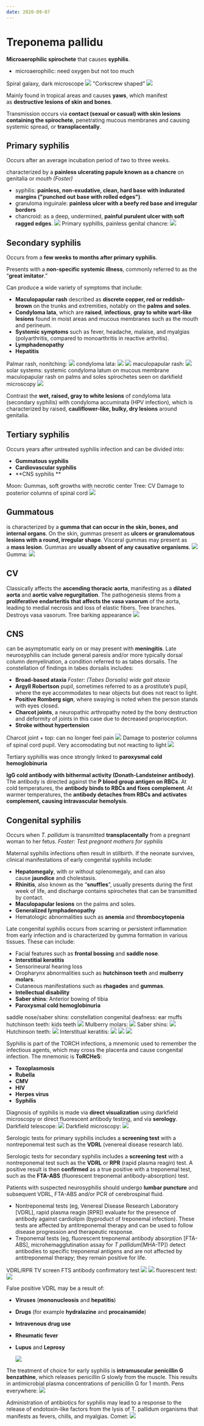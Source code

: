 ```yaml
---
date: 2020-09-07
---
```


# Treponema pallidu

<!-- *Treponema pallidum* morphology and disease -->

**Microaerophilic spirochete** that causes **syphilis**.

- microaerophilic: need oxygen but not too much

Spiral galaxy, dark microscope
![](https://photos.thisispiggy.com/file/wikiFiles/8LLn2x6.jpg)
"Corkscrew shaped"
![](https://photos.thisispiggy.com/file/wikiFiles/zF4HIUj.jpg)

<!-- *Treponema pertenue* location and disease -->

Mainly found in tropical areas and causes **yaws**, which manifest as **destructive lesions of skin and bones**.

<!-- T. pallidum transmission -->

Transmission occurs via **contact (sexual or casual) with skin lesions containing the spirochete**, penetrating mucous membranes and causing systemic spread, or **transplacentally**.

## Primary syphilis

<!-- Primary syphilis incubation period -->

Occurs after an average incubation period of two to three weeks.

<!-- Primary syphilis symptoms -->

characterized by a **painless ulcerating papule known as a chancre** on genitalia or _mouth (Foster)_

<!-- Differentiate between primary syphilis, klebsiella granulomatis, and hemophilus ducreyi chancroid -->

- syphilis: **painless, non-exudative, clean, hard base with indurated margins ("punched out base with rolled edges")**.
- granuloma inguinale: **painless ulcer with a beefy red base and irregular borders**
- chancroid: as a deep, undermined, **painful purulent ulcer with soft ragged edges**.
  ![](https://photos.thisispiggy.com/file/wikiFiles/45u0z8W.jpg)
  Primary syphillis, painless genital chancre:
  ![](https://photos.thisispiggy.com/file/wikiFiles/8LLn2x6.jpg)

## Secondary syphilis

<!-- Secondary syphilis time -->

Occurs from a **few weeks to months after primary syphilis**.

<!-- Secondary syphilis symptoms -->

Presents with a **non-specific systemic illness**, commonly referred to as the “**great imitator**.”

Can produce a wide variety of symptoms that include:

- **Maculopapular rash** described as **discrete copper, red or reddish-brown** on the trunks and extremities, notably on the **palms and soles**.
- **Condyloma lata**, which are **raised**, **infectious**, **gray to white wart-like lesions** found in moist areas and mucous membranes such as the mouth and perineum.
- **Systemic symptoms** such as fever, headache, malaise, and myalgias (polyarthritis, compared to monoarthritis in reactive arthritis).
- **Lymphadenopathy**
- **Hepatitis**

Palmar rash, nonitching:
![](https://photos.thisispiggy.com/file/wikiFiles/wgjn8JF.jpg)
condyloma lata:
![](https://photos.thisispiggy.com/file/wikiFiles/ma0oN9f.jpg)
![](https://photos.thisispiggy.com/file/wikiFiles/zPI42uw.jpg)
maculopapular rash:
![](https://photos.thisispiggy.com/file/wikiFiles/I0nEiDI.jpg)
solar systems: systemic
condyloma latum on mucous membrane
maculopapular rash on palms and soles
spirochetes seen on darkfield microscopy
![](https://photos.thisispiggy.com/file/wikiFiles/8LLn2x6.jpg)

<!-- Condyloma accuminata vs latum appearance -->

Contrast the **wet, raised, gray to white lesions** of condyloma lata (secondary syphilis) with condyloma accuminata (HPV infection), which is characterized by raised, **cauliflower-like, bulky, dry lesions** around genitalia.

## Tertiary syphilis

<!-- Tertiary syphilis time and 3 main symptoms -->

Occurs years after untreated syphilis infection and can be divided into:

- **Gummatous syphilis**
- **Cardiovascular syphilis**
- \*\*CNS syphilis \*\*

Moon: Gummas, soft growths with necrotic center
Tree: CV
Damage to posterior columns of spinal cord
![](https://photos.thisispiggy.com/file/wikiFiles/8LLn2x6.jpg)

## Gummatous

<!-- Gummatous tertiary syphilis symptoms -->

is characterized by a **gumma that can occur in the skin, bones, and internal organs**. On the skin, gummas present as **ulcers or granulomatous lesions with a round, irregular shape**. Visceral gummas may present as a **mass lesion**. Gummas are **usually absent of any causative organisms**.
![](https://photos.thisispiggy.com/file/wikiFiles/PjPvpM9.jpg)
Gumma:
![](https://photos.thisispiggy.com/file/wikiFiles/1F0rDtN.jpg)

## CV

<!-- Cardiovascular tertiary syphilis symptoms -->

Classically affects the **ascending thoracic aorta**, manifesting as a **dilated aorta** and **aortic valve regurgitation**. The pathogenesis stems from a **proliferative endarteritis that affects the vasa vasorum** of the aorta, leading to medial necrosis and loss of elastic fibers.
Tree branches. Destroys vasa vasorum. Tree barking appearance
![](https://photos.thisispiggy.com/file/wikiFiles/8LLn2x6.jpg)

## CNS

<!-- CNS tertiary syphilis symptoms -->

can be asymptomatic early on or may present with **meningitis**. Late neurosyphilis can include general paresis and/or more typically dorsal column demyelination, a condition referred to as tabes dorsalis. The constellation of findings in tabes dorsalis includes:

- **Broad-based ataxia** _Foster: (Tabes Dorsalis) wide gait ataxia_
- **Argyll Robertson** pupil, sometimes referred to as a prostitute’s pupil, where the eye accommodates to near objects but does not react to light.
- **Positive Romberg sign**, where swaying is noted when the person stands with eyes closed.
- **Charcot joints**, a neuropathic arthropathy noted by the bony destruction and deformity of joints in this case due to decreased proprioception.
- **Stroke without hypertension**

Charcot joint +  top: can no longer feel pain
![](https://photos.thisispiggy.com/file/wikiFiles/XHopbdY.jpg)
Damage to posterior columns of spinal cord
pupil. Very accomodating but not reacting to light
![](https://photos.thisispiggy.com/file/wikiFiles/8LLn2x6.jpg)

<!-- Tertiary syphilis association -->

Tertiary syphillis was once strongly linked to **paroxysmal cold hemoglobinuria**

<!-- Paroxysmal cold hemoglobinuria pathogenesis -->

**IgG cold antibody with bithermal activity (Donath-Landsteiner antibody)**. The antibody is directed against the **P blood group antigen on RBCs**. At cold temperatures, the **antibody binds to RBCs and fixes complement**. At warmer temperatures, the **antibody detaches from RBCs and activates complement, causing intravascular hemolysis**.

## Congenital syphilis

<!-- Congenital syphilis transmission -->

Occurs when _T. pallidum_ is transmitted **transplacentally** from a pregnant woman to her fetus. _Foster: Test pregnant mothers for syphilis_

<!-- Early congenital syphilis result -->

Maternal syphilis infections often result in stillbirth. If the neonate survives, clinical manifestations of early congenital syphilis include:

- **Hepatomegaly**, with or without splenomegaly, and can also cause **jaundice** and cholestasis.
- **Rhinitis**, also known as the “**snuffles**”, usually presents during the first week of life, and discharge contains spirochetes that can be transmitted by contact.
- **Maculopapular lesions** on the palms and soles.
- **Generalized lymphadenopathy**
- Hematologic abnormalities such as **anemia** and **thrombocytopenia**

<!-- Late congenital syphilis result -->

Late congenital syphilis occurs from scarring or persistent inflammation from early infection and is characterized by gumma formation in various tissues. These can include:

- Facial features such as **frontal bossing** and **saddle nose**.
- **Interstitial keratitis**
- Sensorineural hearing loss
- Oropharynx abnormalities such as **hutchinson teeth** and **mulberry molars**.
- Cutaneous manifestations such as **rhagades** and **gummas**.
- **Intellectual disability**
- **Saber shins**: Anterior bowing of tibia
- **Paroxysmal cold hemoglobinuria**

saddle nose/saber shins: constellation
congenital deafness: ear muffs
hutchinson teeth: kids teeth
![](https://photos.thisispiggy.com/file/wikiFiles/8LLn2x6.jpg)
Mulberry molars:
![](https://photos.thisispiggy.com/file/wikiFiles/q9oIEsF.jpg)
Saber shins:
![](https://photos.thisispiggy.com/file/wikiFiles/eR0UeCs.jpg)
Hutchinson teeth:
![](https://photos.thisispiggy.com/file/wikiFiles/jYTUyAT.jpg)
Interstitual keratitis:
![](https://photos.thisispiggy.com/file/wikiFiles/EqK6Ub6.jpg)
![](https://photos.thisispiggy.com/file/wikiFiles/21VaASL.jpg)
![](https://photos.thisispiggy.com/file/wikiFiles/RX4gbRC.jpg)

<!-- Torch infections are -->

Syphilis is part of the TORCH infections, a mnemonic used to remember the infectious agents, which may cross the placenta and cause congenital infection. The mnemonic is **ToRCHeS**:

- **Toxoplasmosis**
- **Rubella**
- **CMV**
- **HIV**
- **Herpes virus**
- **Syphilis**

<!-- Syphilis 2 ways of diagnosis -->

Diagnosis of syphilis is made via **direct visualization** using darkfield microscopy or direct fluorescent antibody testing, and via **serology**.
Darkfield telescope:
![](https://photos.thisispiggy.com/file/wikiFiles/8LLn2x6.jpg)
Darkfield microscopy:
![](https://photos.thisispiggy.com/file/wikiFiles/qkq956o.jpg)

<!-- Syphilis serology -->

Serologic tests for primary syphilis includes a **screening test** with a nontreponemal test such as the **VDRL** (venereal disease research lab).

Serologic tests for secondary syphilis includes a **screening test** with a nontreponemal test such as the **VDRL** or **RPR** (rapid plasma reagin) test. A positive result is then **confirmed** as a true positive with a treponemal test, such as the **FTA-ABS** (fluorescent treponemal antibody-absorption) test.

Patients with suspected neurosyphilis should undergo **lumbar puncture** and subsequent VDRL, FTA-ABS and/or PCR of cerebrospinal fluid.

- Nontreponemal tests (eg, Venereal Disease Research Laboratory \[VDRL], rapid plasma reagin \[RPR]) evaluate for the presence of antibody against cardiolipin (byproduct of treponemal infection).  These tests are affected by antitreponemal therapy and can be used to follow disease progression and therapeutic response.
- Treponemal tests (eg, fluorescent treponemal antibody absorption \[FTA-ABS], microhemagglutination assay for _T pallidum_\[MHA-TP]) detect antibodies to specific treponemal antigens and are not affected by antitreponemal therapy; they remain positive for life.

VDRL/RPR TV screen
FTS antibody confirmatory test
![](https://photos.thisispiggy.com/file/wikiFiles/8LLn2x6.jpg)
![](https://photos.thisispiggy.com/file/wikiFiles/pTmOWph.jpg)
fluorescent test:
![](https://photos.thisispiggy.com/file/wikiFiles/tPCMHXF.jpg)

<!-- False positive syphilis test causes -->

False positive VDRL may be a result of:

- **Viruses** (**mononucleosis** and **hepatitis**)

- **Drugs** (for example **hydralazine** and **procainamide**)

- **Intravenous drug use**

- **Rheumatic fever**

- **Lupus** and **Leprosy**

  ![](https://photos.thisispiggy.com/file/wikiFiles/8LLn2x6.jpg)

<!-- Syphilis treatment -->

The treatment of choice for early syphilis is **intramuscular penicillin G benzathine**, which releases penicillin G slowly from the muscle. This results in antimicrobial plasma concentrations of penicillin G for 1 month.
Pens everywhere:
![](https://photos.thisispiggy.com/file/wikiFiles/8LLn2x6.jpg)

<!-- Jarisch-Herxheimer reaction -->

Administration of antibiotics for syphilis may lead to a response to the release of endotoxin-like factors from the lysis of T. pallidum organisms that manifests as fevers, chills, and myalgias.
Comet:
![](https://photos.thisispiggy.com/file/wikiFiles/8LLn2x6.jpg)
